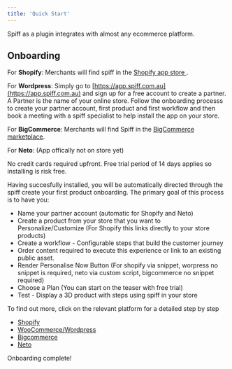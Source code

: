 ```yaml
---
title: 'Quick Start'
---
```


Spiff as a plugin integrates with almost any ecommerce platform. 

## Onboarding

For **Shopify**: Merchants will find spiff in the [Shopify app store ](https://apps.shopify.com/spiff-connect?surface_detail=product+customiser&surface_inter_position=1&surface_intra_position=4&surface_type=search).

For **Wordpress**: Simply go to [https://app.spiff.com.au](https://app.spiff.com.au) and sign up for a free account to create a partner. A Partner is the name of your online store. Follow the onboarding processs to create your partner account, first product and first workflow and then book a meeting with a spiff specialist to help install the app on your store.

For **BigCommerce**: Merchants will find Spiff in the [BigCommerce marketplace](https://www.bigcommerce.com/apps/spiff-3d-product-customizer/?search=spiff).

For **Neto**: (App offically not on store yet)

No credit cards required upfront. Free trial period of 14 days applies so installing is risk free. 

Having succesfully installed, you will be automatically directed through the spiff create your first product onboarding. 
The primary goal of this process is to have you: 
- Name your partner account (automatic for Shopify and Neto) 
- Create a product from your store that you want to Personalize/Customize (For Shopify this links directly to your store products)
- Create a workflow - Configurable steps that build the customer journey
- Order content required to execute this experience or link to an existing public asset.
- Render Personalise Now Button (For shopify via snippet, worpress no snippet is required, neto via custom script, bigcommerce no snippet required) 
- Choose a Plan (You can start on the teaser with free trial) 
- Test - Display a 3D product with steps using spiff in your store

To find out more, click on the relevant platform for a detailed step by step 

- [Shopify](https://help.spiff.com.au/integrations/shopify)  
- [WooCommerce/Wordpress](https://help.spiff.com.au/integrations/wordpress)
- [Bigcommerce](https://help.spiff.com.au/integrations/bigcommerce-plugin)
- [Neto](https://help.spiff.com.au/integrations/neto-plugin)

Onboarding complete!